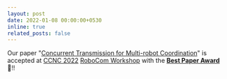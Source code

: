```yaml
---
layout: post
date: 2022-01-08 00:00:00+0530
inline: true
related_posts: false
---
```


Our paper "[Concurrent Transmission for Multi-robot Coordination](https://ieeexplore.ieee.org/document/9700559)" is accepted at [CCNC 2022](https://ccnc2022.ieee-ccnc.org/index.html) [RoboCom Workshop](https://robocom2022.nws.cs.unibo.it/) with the <b>[Best Paper Award](https://drive.google.com/file/d/1s-M7oE2RlRH55keDm3uxWCUng6L5e_6h/view)</b> 🎊!!
